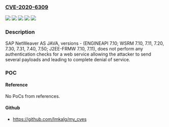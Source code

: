### [CVE-2020-6309](https://cve.mitre.org/cgi-bin/cvename.cgi?name=CVE-2020-6309)
![](https://img.shields.io/static/v1?label=Product&message=SAP%20NetWeaver%20AS%20JAVA%20(ENGINEAPI)&color=blue)
![](https://img.shields.io/static/v1?label=Product&message=SAP%20NetWeaver%20AS%20JAVA%20(J2EE-FRMW)&color=blue)
![](https://img.shields.io/static/v1?label=Product&message=SAP%20NetWeaver%20AS%20JAVA%20(WSRM)&color=blue)
![](https://img.shields.io/static/v1?label=Version&message=%3C7.10%20&color=brighgreen)
![](https://img.shields.io/static/v1?label=Vulnerability&message=Missing%20Authentication%20check&color=brighgreen)

### Description

SAP NetWeaver AS JAVA, versions - (ENGINEAPI 7.10; WSRM 7.10, 7.11, 7.20, 7.30, 7.31, 7.40, 7.50; J2EE-FRMW 7.10, 7.11), does not perform any authentication checks for a web service allowing the attacker to send several payloads and leading to complete denial of service.

### POC

#### Reference
No PoCs from references.

#### Github
- https://github.com/lmkalg/my_cves

